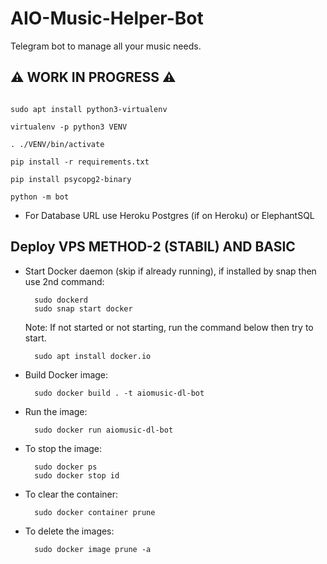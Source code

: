 # AIO-Music-Helper-Bot
Telegram bot to manage all your music needs.

## ⚠️ WORK IN PROGRESS ⚠️


```

sudo apt install python3-virtualenv

virtualenv -p python3 VENV

. ./VENV/bin/activate

pip install -r requirements.txt

pip install psycopg2-binary 

python -m bot

```
- For Database URL use Heroku Postgres (if on Heroku) or ElephantSQL

## Deploy VPS METHOD-2 (STABIL) AND BASIC

- Start Docker daemon (skip if already running), if installed by snap then use 2nd command:
    
        sudo dockerd
        sudo snap start docker

     Note: If not started or not starting, run the command below then try to start.

        sudo apt install docker.io

- Build Docker image:

        sudo docker build . -t aiomusic-dl-bot

- Run the image:

        sudo docker run aiomusic-dl-bot

- To stop the image:

        sudo docker ps
        sudo docker stop id

- To clear the container:

        sudo docker container prune

- To delete the images:

        sudo docker image prune -a
